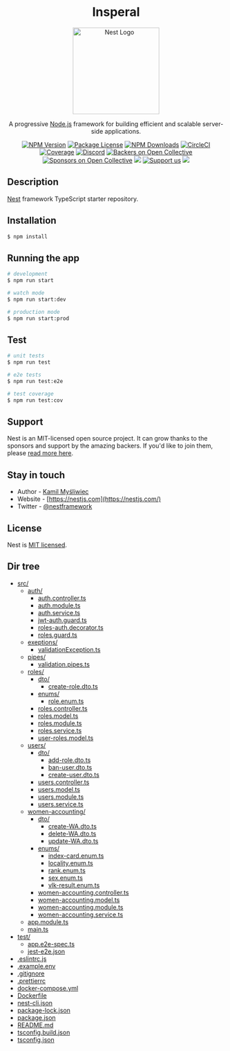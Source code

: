 <h1 align="center">Insperal</h1>
<p align="center">
  <a href="http://nestjs.com/" target="blank"><img src="https://nestjs.com/img/logo-small.svg" width="200" alt="Nest Logo" /></a>
</p>

[circleci-image]: https://img.shields.io/circleci/build/github/nestjs/nest/master?token=abc123def456
[circleci-url]: https://circleci.com/gh/nestjs/nest

  <p align="center">A progressive <a href="http://nodejs.org" target="_blank">Node.js</a> framework for building efficient and scalable server-side applications.</p>
    <p align="center">
<a href="https://www.npmjs.com/~nestjscore" target="_blank"><img src="https://img.shields.io/npm/v/@nestjs/core.svg" alt="NPM Version" /></a>
<a href="https://www.npmjs.com/~nestjscore" target="_blank"><img src="https://img.shields.io/npm/l/@nestjs/core.svg" alt="Package License" /></a>
<a href="https://www.npmjs.com/~nestjscore" target="_blank"><img src="https://img.shields.io/npm/dm/@nestjs/common.svg" alt="NPM Downloads" /></a>
<a href="https://circleci.com/gh/nestjs/nest" target="_blank"><img src="https://img.shields.io/circleci/build/github/nestjs/nest/master" alt="CircleCI" /></a>
<a href="https://coveralls.io/github/nestjs/nest?branch=master" target="_blank"><img src="https://coveralls.io/repos/github/nestjs/nest/badge.svg?branch=master#9" alt="Coverage" /></a>
<a href="https://discord.gg/G7Qnnhy" target="_blank"><img src="https://img.shields.io/badge/discord-online-brightgreen.svg" alt="Discord"/></a>
<a href="https://opencollective.com/nest#backer" target="_blank"><img src="https://opencollective.com/nest/backers/badge.svg" alt="Backers on Open Collective" /></a>
<a href="https://opencollective.com/nest#sponsor" target="_blank"><img src="https://opencollective.com/nest/sponsors/badge.svg" alt="Sponsors on Open Collective" /></a>
  <a href="https://paypal.me/kamilmysliwiec" target="_blank"><img src="https://img.shields.io/badge/Donate-PayPal-ff3f59.svg"/></a>
    <a href="https://opencollective.com/nest#sponsor"  target="_blank"><img src="https://img.shields.io/badge/Support%20us-Open%20Collective-41B883.svg" alt="Support us"></a>
  <a href="https://twitter.com/nestframework" target="_blank"><img src="https://img.shields.io/twitter/follow/nestframework.svg?style=social&label=Follow"></a>
</p>
  <!--[![Backers on Open Collective](https://opencollective.com/nest/backers/badge.svg)](https://opencollective.com/nest#backer)
  [![Sponsors on Open Collective](https://opencollective.com/nest/sponsors/badge.svg)](https://opencollective.com/nest#sponsor)-->

## Description

[Nest](https://github.com/nestjs/nest) framework TypeScript starter repository.

## Installation

```bash
$ npm install
```

## Running the app

```bash
# development
$ npm run start

# watch mode
$ npm run start:dev

# production mode
$ npm run start:prod
```

## Test

```bash
# unit tests
$ npm run test

# e2e tests
$ npm run test:e2e

# test coverage
$ npm run test:cov
```

## Support

Nest is an MIT-licensed open source project. It can grow thanks to the sponsors and support by the amazing backers. If you'd like to join them, please [read more here](https://docs.nestjs.com/support).

## Stay in touch

- Author - [Kamil Myśliwiec](https://kamilmysliwiec.com)
- Website - [https://nestjs.com](https://nestjs.com/)
- Twitter - [@nestframework](https://twitter.com/nestframework)

## License

Nest is [MIT licensed](LICENSE).

## Dir tree
* [src/](.\Insperal\src)
  * [auth/](.\Insperal\src\auth)
    * [auth.controller.ts](.\Insperal\src\auth\auth.controller.ts)
    * [auth.module.ts](.\Insperal\src\auth\auth.module.ts)
    * [auth.service.ts](.\Insperal\src\auth\auth.service.ts)
    * [jwt-auth.guard.ts](.\Insperal\src\auth\jwt-auth.guard.ts)
    * [roles-auth.decorator.ts](.\Insperal\src\auth\roles-auth.decorator.ts)
    * [roles.guard.ts](.\Insperal\src\auth\roles.guard.ts)
  * [exeptions/](.\Insperal\src\exeptions)
    * [validationException.ts](.\Insperal\src\exeptions\validationException.ts)
  * [pipes/](.\Insperal\src\pipes)
    * [validation.pipes.ts](.\Insperal\src\pipes\validation.pipes.ts)
  * [roles/](.\Insperal\src\roles)
    * [dto/](.\Insperal\src\roles\dto)
      * [create-role.dto.ts](.\Insperal\src\roles\dto\create-role.dto.ts)
    * [enums/](.\Insperal\src\roles\enums)
      * [role.enum.ts](.\Insperal\src\roles\enums\role.enum.ts)
    * [roles.controller.ts](.\Insperal\src\roles\roles.controller.ts)
    * [roles.model.ts](.\Insperal\src\roles\roles.model.ts)
    * [roles.module.ts](.\Insperal\src\roles\roles.module.ts)
    * [roles.service.ts](.\Insperal\src\roles\roles.service.ts)
    * [user-roles.model.ts](.\Insperal\src\roles\user-roles.model.ts)
  * [users/](.\Insperal\src\users)
    * [dto/](.\Insperal\src\users\dto)
      * [add-role.dto.ts](.\Insperal\src\users\dto\add-role.dto.ts)
      * [ban-user.dto.ts](.\Insperal\src\users\dto\ban-user.dto.ts)
      * [create-user.dto.ts](.\Insperal\src\users\dto\create-user.dto.ts)
    * [users.controller.ts](.\Insperal\src\users\users.controller.ts)
    * [users.model.ts](.\Insperal\src\users\users.model.ts)
    * [users.module.ts](.\Insperal\src\users\users.module.ts)
    * [users.service.ts](.\Insperal\src\users\users.service.ts)
  * [women-accounting/](.\Insperal\src\women-accounting)
    * [dto/](.\Insperal\src\women-accounting\dto)
      * [create-WA.dto.ts](.\Insperal\src\women-accounting\dto\create-WA.dto.ts)
      * [delete-WA.dto.ts](.\Insperal\src\women-accounting\dto\delete-WA.dto.ts)
      * [update-WA.dto.ts](.\Insperal\src\women-accounting\dto\update-WA.dto.ts)
    * [enums/](.\Insperal\src\women-accounting\enums)
      * [index-card.enum.ts](.\Insperal\src\women-accounting\enums\index-card.enum.ts)
      * [locality.enum.ts](.\Insperal\src\women-accounting\enums\locality.enum.ts)
      * [rank.enum.ts](.\Insperal\src\women-accounting\enums\rank.enum.ts)
      * [sex.enum.ts](.\Insperal\src\women-accounting\enums\sex.enum.ts)
      * [vlk-result.enum.ts](.\Insperal\src\women-accounting\enums\vlk-result.enum.ts)
    * [women-accounting.controller.ts](.\Insperal\src\women-accounting\women-accounting.controller.ts)
    * [women-accounting.model.ts](.\Insperal\src\women-accounting\women-accounting.model.ts)
    * [women-accounting.module.ts](.\Insperal\src\women-accounting\women-accounting.module.ts)
    * [women-accounting.service.ts](.\Insperal\src\women-accounting\women-accounting.service.ts)
  * [app.module.ts](.\Insperal\src\app.module.ts)
  * [main.ts](.\Insperal\src\main.ts)
* [test/](.\Insperal\test)
  * [app.e2e-spec.ts](.\Insperal\test\app.e2e-spec.ts)
  * [jest-e2e.json](.\Insperal\test\jest-e2e.json)
* [.eslintrc.js](.\Insperal\.eslintrc.js)
* [.example.env](.\Insperal\.example.env)
* [.gitignore](.\Insperal\.gitignore)
* [.prettierrc](.\Insperal\.prettierrc)
* [docker-compose.yml](.\Insperal\docker-compose.yml)
* [Dockerfile](.\Insperal\Dockerfile)
* [nest-cli.json](.\Insperal\nest-cli.json)
* [package-lock.json](.\Insperal\package-lock.json)
* [package.json](.\Insperal\package.json)
* [README.md](.\Insperal\README.md)
* [tsconfig.build.json](.\Insperal\tsconfig.build.json)
* [tsconfig.json](.\Insperal\tsconfig.json)



